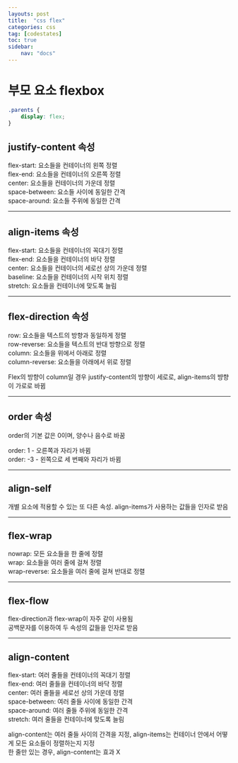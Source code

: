 ```yaml
---
layouts: post
title:  "css flex"
categories: css
tag: [codestates]
toc: true
sidebar:
    nav: "docs"
---
```


# 부모 요소 flexbox

```css
.parents {
    display: flex;
}
```

## justify-content 속성

flex-start: 요소들을 컨테이너의 왼쪽 정렬<br/>
flex-end: 요소들을 컨테이너의 오른쪽 정렬<br/>
center: 요소들을 컨테이너의 가운데 정렬<br/>
space-between: 요소들 사이에 동일한 간격<br/>
space-around: 요소들 주위에 동일한 간격

---

## align-items 속성

flex-start: 요소들을 컨테이너의 꼭대기 정렬<br/>
flex-end: 요소들을 컨테이너의 바닥 정렬<br/>
center: 요소들을 컨테이너의 세로선 상의 가운데 정렬<br/>
baseline: 요소들을 컨테이너의 시작 위치 정렬<br/>
stretch: 요소들을 컨테이너에 맞도록 늘림

---

## flex-direction 속성

row: 요소들을 텍스트의 방향과 동일하게 정렬<br/>
row-reverse: 요소들을 텍스트의 반대 방향으로 정렬<br/>
column: 요소들을 위에서 아래로 정렬<br/>
column-reverse: 요소들을 아래에서 위로 정렬<br/>

Flex의 방향이 column일 경우 justify-content의 방향이 세로로, align-items의 뱡향이 가로로 바뀜

---

## order 속성

order의 기본 값은 0이며, 양수나 음수로 바꿈

order: 1 - 오른쪽과 자리가 바뀜<br/>
order: -3 - 왼쪽으로 세 번째와 자리가 바뀜

---

## align-self 

개별 요소에 적용할 수 있는 또 다른 속성. align-items가 사용하는 값들을 인자로 받음

---

## flex-wrap

nowrap: 모든 요소들을 한 줄에 정렬<br/>
wrap: 요소들을 여러 줄에 걸쳐 정렬<br/>
wrap-reverse: 요소들을 여러 줄에 걸쳐 반대로 정렬

---

## flex-flow

flex-direction과 flex-wrap이 자주 같이 사용됨<br/>
공백문자를 이용하여 두 속성의 값들을 인자로 받음

---

## align-content

flex-start: 여러 줄들을 컨테이너의 꼭대기 정렬<br/>
flex-end: 여러 줄들을 컨테이너의 바닥 정렬<br/>
center: 여러 줄들을 세로선 상의 가운데 정렬<br/>
space-between: 여러 줄들 사이에 동일한 간격<br/>
space-around: 여러 줄들 주위에 동일한 간격<br/>
stretch: 여러 줄들을 컨테이너에 맞도록 늘림

align-content는 여러 줄들 사이의 간격을 지정, align-items는 컨테이너 안에서 어떻게 모든 요소들이 정렬하는지 지정 <br/>
한 줄만 있는 경우, align-content는 효과 X